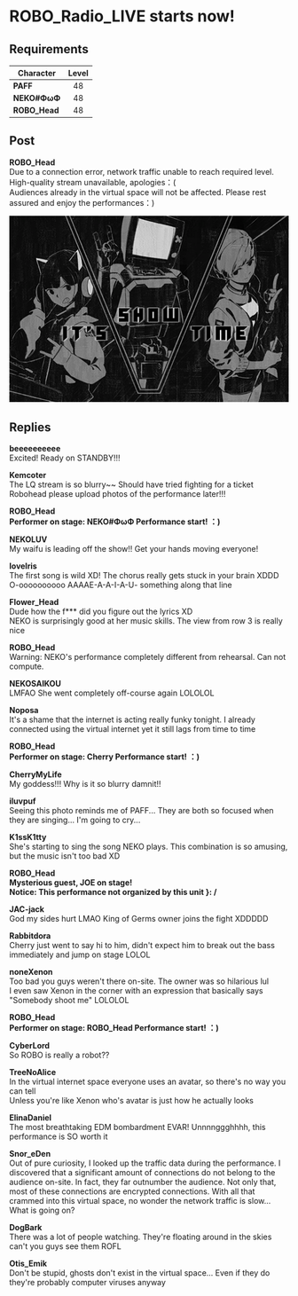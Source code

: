 # ROBO_Radio_LIVE starts now!
## Requirements
|  Character  |Level|
|-------------|:---:|
|**PAFF**     | 48  |
|**NEKO#ΦωΦ** | 48  |
|**ROBO_Head**| 48  |

## Post
**ROBO_Head**<br>
Due to a connection error, network traffic unable to reach required level. High-quality stream unavailable, apologies：(<br>
Audiences already in the virtual space will not be affected. Please rest assured and enjoy the performances：)

![r3901.png](./attachments/r3901.png)
## Replies
**beeeeeeeeee**<br>
Excited! Ready on STANDBY!!!

**Kemcoter**<br>
The LQ stream is so blurry~~ Should have tried fighting for a ticket<br>
Robohead please upload photos of the performance later!!!

**ROBO_Head**<br>
**Performer on stage: NEKO\#ΦωΦ   Performance start! ：)**

**NEKOLUV**<br>
My waifu is leading off the show!! Get your hands moving everyone!

**loveIris**<br>
The first song is wild XD! The chorus really gets stuck in your brain XDDD<br>
O-oooooooooo AAAAE-A-A-I-A-U- something along that line

**Flower_Head**<br>
Dude how the f\*\*\* did you figure out the lyrics XD<br>
NEKO is surprisingly good at her music skills. The view from row 3 is really nice

**ROBO_Head**<br>
Warning: NEKO's performance completely different from rehearsal. Can not compute.

**NEKOSAIKOU**<br>
LMFAO She went completely off-course again LOLOLOL

**Noposa**<br>
It's a shame that the internet is acting really funky tonight. I already connected using the virtual internet yet it still lags from time to time

**ROBO_Head**<br>
**Performer on stage: Cherry   Performance start! ：)**

**CherryMyLife**<br>
My goddess!!! Why is it so blurry damnit!!

**iluvpuf**<br>
Seeing this photo reminds me of PAFF... They are both so focused when they are singing... I'm going to cry...

**K1ssK1tty**<br>
She's starting to sing the song NEKO plays. This combination is so amusing, but the music isn't too bad XD

**ROBO_Head**<br>
**Mysterious guest, JOE  on stage!<br>
Notice: This performance not organized by this unit }: /**

**JAC-jack**<br>
God my sides hurt LMAO King of Germs owner joins the fight XDDDDD

**Rabbitdora**<br>
Cherry just went to say hi to him, didn't expect him to break out the bass immediately and jump on stage LOLOL

**noneXenon**<br>
Too bad you guys weren't there on-site. The owner was so hilarious lul<br>
I even saw Xenon in the corner with an expression that basically says "Somebody shoot me" LOLOLOL

**ROBO_Head**<br>
**Performer on stage: ROBO\_Head   Performance start! ：)**

**CyberLord**<br>
So ROBO is really a robot??

**TreeNoAlice**<br>
In the virtual internet space everyone uses an avatar, so there's no way you can tell<br>
Unless you're like Xenon who's avatar is just how he actually looks

**ElinaDaniel**<br>
The most breathtaking EDM bombardment EVAR! Unnnnggghhhh, this performance is SO worth it

**Snor_eDen**<br>
Out of pure curiosity, I looked up the traffic data during the performance. I discovered that a significant amount of connections do not belong to the audience on-site. In fact, they far outnumber the audience. Not only that, most of these connections are encrypted connections. With all that crammed into this virtual space, no wonder the network traffic is slow... What is going on?

**DogBark**<br>
There was a lot of people watching. They're floating around in the skies can't you guys see them ROFL

**Otis_Emik**<br>
Don't be stupid, ghosts don't exist in the virtual space... Even if they do they're probably computer viruses anyway

